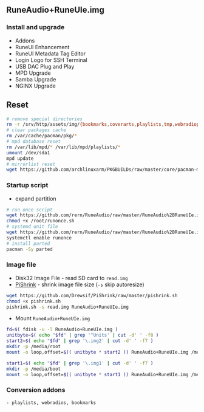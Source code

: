 ## RuneAudio+RuneUIe.img

### Install and upgrade
- Addons
- RuneUI Enhancement
- RuneUI Metadata Tag Editor
- Login Logo for SSH Terminal
- USB DAC Plug and Play
- MPD Upgrade
- Samba Upgrade
- NGINX Upgrade

## Reset
```sh
# remove special directories
rm -r /srv/http/assets/img/{bookmarks,coverarts,playlists,tmp,webradiopl,webradios}
# clear packages cache
rm /var/cache/pacman/pkg/*
# mpd database reset
rm /var/lib/mpd/* /var/lib/mpd/playlists/*
umount /dev/sda1
mpd update
# mirrorlist reset
wget https://github.com/archlinuxarm/PKGBUILDs/raw/master/core/pacman-mirrorlist/mirrorlist -P /etc/pacman.d
```

### Startup script
- expand partition
```sh
# run once script
wget https://github.com/rern/RuneAudio/raw/master/RuneAudio%2BRuneUIe.img/systemd/runonce.sh -P /root
chmod +x /root/runonce.sh
# systemd unit file
wget https://github.com/rern/RuneAudio/raw/master/RuneAudio%2BRuneUIe.img/runonce.service -P /lib/systemd/system
systemctl enable runonce
# install parted
pacman -Sy parted
```

### Image file
- Disk32 Image File - read SD card to `read.img`
- [PiShrink](https://github.com/Drewsif/PiShrink) - shrink image file size (`-s` skip autoresize)
```sh
wget https://github.com/Drewsif/PiShrink/raw/master/pishrink.sh
chmod +x pishrink.sh
pishrink.sh -s read.img RuneAudio+RuneUIe.img
```
- Mount `RuneAudio+RuneUIe.img`
```sh
fd=$( fdisk -u -l RuneAudio+RuneUIe.img )
unitbyte=$( echo "$fd" | grep '^Units' | cut -d' ' -f8 )
start2=$( echo "$fd" | grep '\.img2' | cut -d' ' -f7 )
mkdir -p /media/root
mount -o loop,offset=$(( unitbyte * start2 )) RuneAudio+RuneUIe.img /media/root

start1=$( echo "$fd" | grep '\.img1' | cut -d' ' -f7 )
mkdir -p /media/boot
mount -o loop,offset=$(( unitbyte * start1 )) RuneAudio+RuneUIe.img /media/boot
```

### Conversion addons
	- playlists, webradios, bookmarks
  
